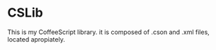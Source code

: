 # CSLib

This is my CoffeeScript library. it is composed of .cson and .xml files, located apropiately.